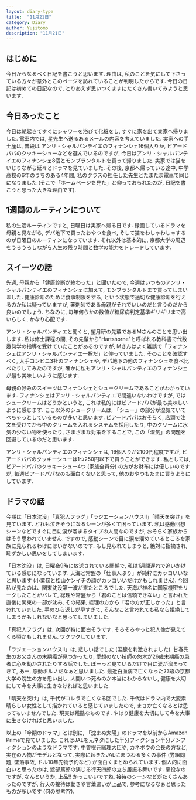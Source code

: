 ```yaml
---
layout: diary-type
title:  "11月21日"
category: Diary
author: Yujitomo
description: "11月21日"
---
```


## はじめに

今日からなるべく日記を書こうと思います. 理由は, 私のことを気にして下さっている方々が意外とこのページを訪れていることが判明したからです. 今日の日記は初めての日記なので, とりあえず思いつくままにたくさん書いてみようと思います.



## 今日あったこと

今日は朝起きてすぐにシャワーを浴びて化粧をし, すぐに家を出て実家へ帰りました. 電車内では, 星先生へ送るあるメールの内容を考えていました. 実家への手土産は, 普段は アンリ・シャルパンテイエのフィナンシェ16個入りか, ビアードパパのクッキーシューなどを選んでいるのですが, 今日はアンリ・シャルパンテイエのフィナンシェ8個とモンブランタルトを買って帰りました. 実家では猫をいじりながら延々とドラマを見ていました. その後, 京都へ帰っている途中, 中学高校の6年のうちのある4年間, 私のクラスの担任した先生とたまたま電車で同じになりました (そこで「ホームページを見た」と仰っておられたのが, 日記を書こうと思った大きな理由です).



## 1週間のルーティンについて

私の生活ルーティンですと, 日曜日は実家へ帰る日です. 録画しているドラマを母親と見ながら, デパ地下で買ったおやつを食べ, そして猫をわしゃわしゃするのが日曜日のルーティンになっています. それ以外は基本的に, 京都大学の周辺をうろうろしながら人生の残り時間と数学の能力をトレードしています.



## スイーツの話

先週, 母親から「健康診断が終わった」と聞いたので, 今週はいつものアンリ・シャルパンテイエのフィナンシェに加えて, モンブランタルトまで買ってしまいました. 健康診断のために食事制限をする, という状態で適切な健康診断を行えるのか私は疑っていますが, 薬剤師である母親がそれでいいのだと言うのだから良いのでしょう. ちなみに, 毎年何らかの数値が糖尿病判定基準ギリギリまで高いらしく, かなり心配です.

アンリ・シャルパンティエと聞くと, 望月研の先輩であるMさんのことを思い出します. 私は修士課程の間, その先輩から"Hartshorne"と呼ばれる教科書で代数幾何学の指導を受けていたことがあるのですが, Mさんはよく雑談で「フィナンシェはアンリ・シャルパンティエ一択だ」と仰っていました. そのことを確認すべく, 大手コンビニ3社のフィナンシェや, デパ地下の他のフィナンシェを食べ比べたりしてみたのですが, 確かに私もアンリ・シャルパンティエのフィナンシェが最も美味しいように感じます.

母親の好みのスイーツはフィナンシェとシュークリームであることがわかっています. フィナンシェはアンリ・シャルパンティエで間違いないわけですが, ではシュークリームはどうかというと, これは私的にはビアードパパが最も美味しいように感じます. ここ以外のシュークリームは, 「シュー」の部分が湿気ていてべちゃっとしているものが多いと思います. ビアードパパはおそらく, 店頭で注文を受けてから中のクリームを入れるシステムを採用したり, 中のクリームに水気の少ない物を使ったり, さまざまな対策をすることで, この「湿気」の問題を回避しているのだと思います.

アンリ・シャルパンティエのフィナンシェは, 16個入りが2100円程度ですが, ビアードパパのクッキーシューは1つ250円以下で買うことができます. 私としては, ビアードパパのクッキーシュー4つ (家族全員分) の方がお財布には優しいのですが, 毎週ビアードパパなのも面白くないと思って, 他のおやつもたまに買うようにしています.



## ドラマの話

今期は「日本沈没」「真犯人フラグ」「ラジエーションハウスII」「晴天を突け」を見ています. どれも泣きそうになるシーンが多くて困っています. 私は感動回想シーンなどですぐに目に涙が溜まるタイプの人間なのですが, おそらく家族からはそう思われていません. ですので, 感動シーンで目に涙を溜めているところを家族に見られるわけにはいかないのです. もし見られてしまうと, 絶対に指摘され, 恥ずかしい思いをしてしまいます.

「日本沈没」は, 日曜夜9時に放送されている関係で, 私は1週間遅れで追いかけている感じになっています. 天海と常盤の「仕事人ぶり」が純粋にカッコいいなと思います (小栗旬と松山ケンイチの顔がカッコいいだけかもしれません). 今回私が見たのは、関東沈没第一波が来たところでした. 天海が椎名に国家機密をリークしたことがバレて, 総理や常盤から「君のことは信頼できない」と言われた直後に関東の一部が沈み, その結果, 総理の方から「君の方が正しかった」と言われていました. 手のひら返しが早すぎて, そんなこと言われても私なら拒絶してしまうかもしれないなと思ってしまいました.

「真犯人フラグ」は, 次回が特に面白そうです. そろそろやっと犯人像が見えてくる頃かもしれません. ワクワクしています.

「ラジエーションハウスII」は, 悲しい話でした (涙腺を刺激されました). 甘春先生のお父さんの末期癌が見つかったり, 愛想のない技師の悠木が26歳末期癌の患者に心を動かされたりする話でした. ぼーっと見ているだけで目に涙が溜まってきて, あー, 感動ポルノだなぁと思いました. 最近白血病で亡くなった23歳の京都大学の院生の方を思い出し, 人間いつ死ぬのか本当にわからないし, 健康を大切にして今を大事に生きなければと思いました.

「晴天を突け」は, 千代がコレラで亡くなる回でした. 千代はドラマ内で大変素晴らしい女性として描かれていると感じていましたので, まさか亡くなるとは思ってもいませんでした. 現実は残酷なものです. やはり健康を大切にして今を大事に生きなければと思いました.

以上の「今期のドラマ」とは別に, 「沈まぬ太陽」のドラマを以前からAmazon Primeで見ていました. これはJALを元ネタにした半分フィクション半分ノンフィクションのようなドラマです. 中曽根元総理大臣や, カネボウの会長の方など, 実在の人物がモデルとなって, 実際に起きたJALにまつわる多くの事件 (労組問題, 墜落事故, ドル10年先物予約など) が面白くまとめられています. 個人的に面白いと思ったのは, 渡部篤郎の演じる行天四郎の立ち居振る舞いです. 悪役なのですが, なんというか, 上品!! かっこいいですね. 接待のシーンなどがたくさんあったのですが, 行天の接待は動きや言葉遣いが上品で, 参考になるなぁと思ったものが多いです (何の参考??).
